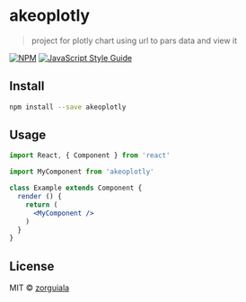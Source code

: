 # akeoplotly

> project for plotly chart using url to pars data and view it

[![NPM](https://img.shields.io/npm/v/akeoplotly.svg)](https://www.npmjs.com/package/akeoplotly) [![JavaScript Style Guide](https://img.shields.io/badge/code_style-standard-brightgreen.svg)](https://standardjs.com)

## Install

```bash
npm install --save akeoplotly
```

## Usage

```jsx
import React, { Component } from 'react'

import MyComponent from 'akeoplotly'

class Example extends Component {
  render () {
    return (
      <MyComponent />
    )
  }
}
```

## License

MIT © [zorguiala](https://github.com/zorguiala)
